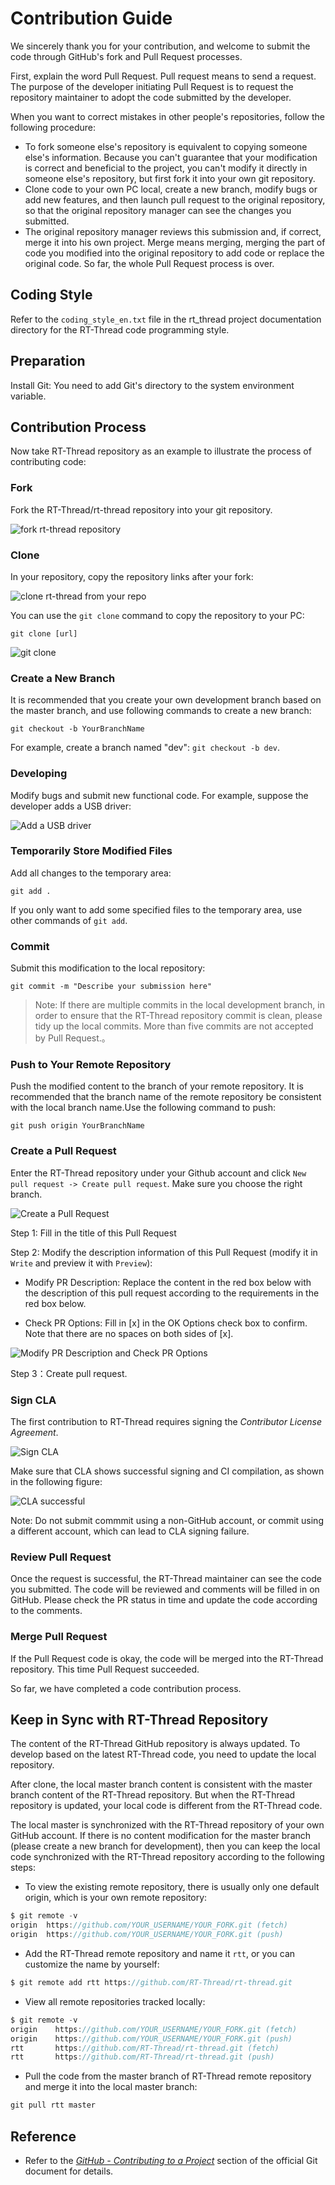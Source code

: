 # Contribution Guide

We sincerely thank you for your contribution, and welcome to submit the code through GitHub's fork and Pull Request processes.

First, explain the word Pull Request. Pull request means to send a request. The purpose of the developer initiating Pull Request is to request the repository maintainer to adopt the code submitted by the developer.

When you want to correct mistakes in other people's repositories, follow the following procedure:

- To fork someone else's repository is equivalent to copying someone else's information. Because you can't guarantee that your modification is correct and beneficial to the project, you can't modify it directly in someone else's repository, but first fork it into your own git repository.
- Clone code to your own PC local, create a new branch, modify bugs or add new features, and then launch pull request to the original repository, so that the original repository manager can see the changes you submitted.
- The original repository manager reviews this submission and, if correct, merge it into his own project. Merge means merging, merging the part of code you modified into the original repository to add code or replace the original code. So far, the whole Pull Request process is over.

## Coding Style

Refer to the `coding_style_en.txt` file in the rt_thread project documentation directory for the RT-Thread code programming style.

## Preparation

Install Git: You need to add Git's directory to the system environment variable.

## Contribution Process

Now take RT-Thread repository as an example to illustrate the process of contributing code:

### Fork

Fork the RT-Thread/rt-thread repository into your git repository.

![fork rt-thread repository](figures/cloneformgit.png)

### Clone

In your repository, copy the repository links after your fork: 

![clone rt-thread from your repo](figures/cloneformgit2.png)

You can use the `git clone` command to copy the repository to your PC:

```
git clone [url]
```

![git clone](figures/git_clone.png)

### Create a New Branch

It is recommended that you create your own development branch based on the master branch, and use following  commands to create a new branch:

```
git checkout -b YourBranchName
```

For example, create a branch named "dev": `git checkout -b dev`.

### Developing 

Modify bugs and submit new functional code. For example, suppose the developer adds a USB driver:

![Add a USB driver](figures/add_usb_driver.png)

### Temporarily Store Modified Files

Add all changes to the temporary area:

```
git add .
```

If you only want to add some specified files to the temporary area, use other commands of `git add`.

### Commit

Submit this modification to the local repository:

```
git commit -m "Describe your submission here"
```

> Note: If there are multiple commits in the local development branch, in order to ensure that the RT-Thread repository commit is clean, please tidy up the local commits. More than five commits are not accepted by Pull Request.。

### Push to Your Remote Repository

Push the modified content to the branch of your remote repository. It is recommended that the branch name of the remote repository be consistent with the local branch name.Use the following command to push: 

```
git push origin YourBranchName
```

### Create a Pull Request

Enter the RT-Thread repository under your Github account and click `New pull request -> Create pull request`. Make sure you choose the right branch.

![Create a Pull Request](figures/pull_request_step2.png)

Step 1: Fill in the title of this Pull Request

Step 2: Modify the description information of this Pull Request (modify it in `Write` and preview it with `Preview`):

- Modify PR Description: Replace the content in the red box below with the description of this pull request according to the requirements in the red box below.

- Check PR Options: Fill in [x] in the OK Options check box to confirm. Note that there are no spaces on both sides of [x].

![Modify PR Description and Check PR Options](figures/pr_description.png)

Step 3：Create pull request.

### Sign CLA

The first contribution to RT-Thread requires signing the *Contributor License Agreement*.

![Sign CLA](figures/cla.png)

Make sure that CLA shows successful signing and CI compilation, as shown in the following figure:

![CLA successful](figures/checkok.png)

Note: Do not submit commmit using a non-GitHub account, or commit using a different account, which can lead to CLA signing failure.

### Review Pull Request

Once the request is successful, the RT-Thread maintainer can see the code you submitted. The code will be reviewed and comments will be filled in on GitHub. Please check the PR status in time and update the code according to the comments.

### Merge Pull Request

If the Pull Request code is okay, the code will be merged into the RT-Thread repository. This time Pull Request succeeded.

So far, we have completed a code contribution process.

## Keep in Sync with RT-Thread Repository

The content of the RT-Thread GitHub repository is always updated. To develop based on the latest RT-Thread code, you need to update the local repository.

After clone, the local master branch content is consistent with the master branch content of the RT-Thread repository. But when the RT-Thread repository is updated, your local code is different from the RT-Thread code.

The local master is synchronized with the RT-Thread repository of your own GitHub account. If there is no content modification for the master branch (please create a new branch for development), then you can keep the local code synchronized with the RT-Thread repository according to the following steps:

- To view the existing remote repository, there is usually only one default origin, which is your own remote repository:

```c
$ git remote -v
origin  https://github.com/YOUR_USERNAME/YOUR_FORK.git (fetch)
origin  https://github.com/YOUR_USERNAME/YOUR_FORK.git (push)
```

* Add the RT-Thread remote repository and name it `rtt`,  or you can customize the name by yourself:

```c
$ git remote add rtt https://github.com/RT-Thread/rt-thread.git
```

* View all remote repositories tracked locally:

```c
$ git remote -v
origin    https://github.com/YOUR_USERNAME/YOUR_FORK.git (fetch)
origin    https://github.com/YOUR_USERNAME/YOUR_FORK.git (push)
rtt       https://github.com/RT-Thread/rt-thread.git (fetch)
rtt       https://github.com/RT-Thread/rt-thread.git (push)
```

* Pull the code from the master branch of RT-Thread remote repository and merge it into the local master branch:

```c
git pull rtt master
```

## Reference

* Refer to the [*GitHub - Contributing to a Project*](https://git-scm.com/book/en/v2/GitHub-Contributing-to-a-Project)  section of the official Git document for details.

  
